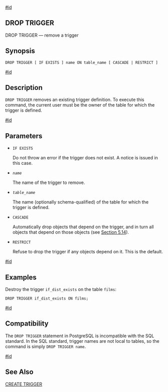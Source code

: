 [#id](#SQL-DROPTRIGGER)

## DROP TRIGGER

DROP TRIGGER — remove a trigger

## Synopsis

```
DROP TRIGGER [ IF EXISTS ] name ON table_name [ CASCADE | RESTRICT ]
```

[#id](#id-1.9.3.141.5)

## Description

`DROP TRIGGER` removes an existing trigger definition. To execute this command, the current user must be the owner of the table for which the trigger is defined.

[#id](#id-1.9.3.141.6)

## Parameters

* `IF EXISTS`

  Do not throw an error if the trigger does not exist. A notice is issued in this case.

* *`name`*

  The name of the trigger to remove.

* *`table_name`*

  The name (optionally schema-qualified) of the table for which the trigger is defined.

* `CASCADE`

  Automatically drop objects that depend on the trigger, and in turn all objects that depend on those objects (see [Section 5.14](ddl-depend)).

* `RESTRICT`

  Refuse to drop the trigger if any objects depend on it. This is the default.

[#id](#SQL-DROPTRIGGER-EXAMPLES)

## Examples

Destroy the trigger `if_dist_exists` on the table `films`:

```
DROP TRIGGER if_dist_exists ON films;
```

[#id](#SQL-DROPTRIGGER-COMPATIBILITY)

## Compatibility

The `DROP TRIGGER` statement in PostgreSQL is incompatible with the SQL standard. In the SQL standard, trigger names are not local to tables, so the command is simply `DROP TRIGGER name`.

[#id](#id-1.9.3.141.9)

## See Also

[CREATE TRIGGER](sql-createtrigger)